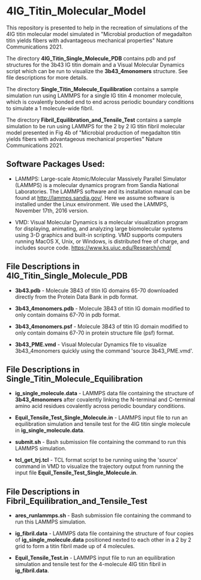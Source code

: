 <!-- For developers:
Please use bold font for file names, directories, and file paths.
Please use italic font for variables.
Follow heading styles.
# First-level heading
## Second-level heading
### Third-level heading
See https://docs.github.com/en/get-started/writing-on-github/getting-started-with-writing-and-formatting-on-github/basic-writing-and-formatting-syntax for formatting syntax.
-->

# 4IG_Titin_Molecular_Model
This repository is presented to help in the recreation of simulations of the 4IG titin molecular model simulated in "Microbial production of megadalton titin yields fibers with advantageous mechanical properties" Nature Communications 2021.

The directory **4IG_Titin_Single_Molecule_PDB** contains pdb and psf structures for the 3b43 IG titin domain and a Visual Molecular Dynamics script which can be run to visualize the **3b43_4monomers** structure. See file descriptions for more details.

The directory **Single_Titin_Molecule_Equilibration** contains a sample simulation run using LAMMPS for a single IG titin 4 monomer molecule, which is covalently bonded end to end across periodic boundary conditions to simulate a 1 molecule-wide fibril.

The directory **Fibril_Equilibration_and_Tensile_Test** contains a sample simulation to be run using LAMMPS for the 2 by 2 IG titin fibril molecular model presented in Fig 4b of "Microbial production of megadalton titin yields fibers with advantageous mechanical properties" Nature Communications 2021.

## Software Packages Used:

- LAMMPS: Large-scale Atomic/Molecular Massively Parallel Simulator (LAMMPS) is a molecular dynamics program from Sandia National Laboratories. The LAMMPS software and its installation manual can be found at http://lammps.sandia.gov/. Here we assume software is installed under the Linux environment. We used the LAMMPS, November 17th, 2016 version.

- VMD: Visual Molecular Dynamics is a molecular visualization program for displaying, animating, and analyzing large biomolecular systems using 3-D graphics and built-in scripting. VMD supports computers running MacOS X, Unix, or Windows, is distributed free of charge, and includes source code. https://www.ks.uiuc.edu/Research/vmd/

## File Descriptions in 4IG_Titin_Single_Molecule_PDB

- **3b43.pdb** - Molecule 3B43 of titin IG domains 65-70 downloaded directly from the Protein Data Bank in pdb format.

- **3b43_4monomers.pdb** - Molecule 3B43 of titin IG domain modified to only contain domains 67-70 in pdb format.

- **3b43_4monomers.psf** - Molecule 3B43 of titin IG domain modified to only contain domains 67-70 in protein structure file (psf) format.

- **3b43_PME.vmd** - Visual Molecular Dynamics file to visualize 3b43_4monomers quickly using the command 'source 3b43_PME.vmd'.

## File Descriptions in Single_Titin_Molecule_Equilibration

- **ig_single_molecule.data** - LAMMPS data file containing the structure of **3b43_4monomers** after covalently linking the N-terminal and C-terminal amino acid residues covalently across periodic boundary conditions.

- **Equil_Tensile_Test_Single_Molecule.in** - LAMMPS input file to run an equilibration simulation and tensile test for the 4IG titin single molecule in **ig_single_molecule.data**.

- **submit.sh** - Bash submission file containing the command to run this LAMMPS simulation.

- **tcl_get_trj.tcl** - TCL format script to be running using the 'source' command in VMD to visualize the trajectory output from running the input file **Equil_Tensile_Test_Single_Molecule.in**.

## File Descriptions in Fibril_Equilibration_and_Tensile_Test

- **ares_runlammps.sh** - Bash submission file containing the command to run this LAMMPS simulation.

- **ig_fibril.data** - LAMMPS data file containing the structure of four copies of **ig_single_molecule.data** positioned nexted to each other in a 2 by 2 grid to form a titin fibril made up of 4 molecules.

- **Equil_Tensile_Test.in** - LAMMPS input file to run an equilibration simulation and tensile test for the 4-molecule 4IG titin fibril in **ig_fibril.data**.
